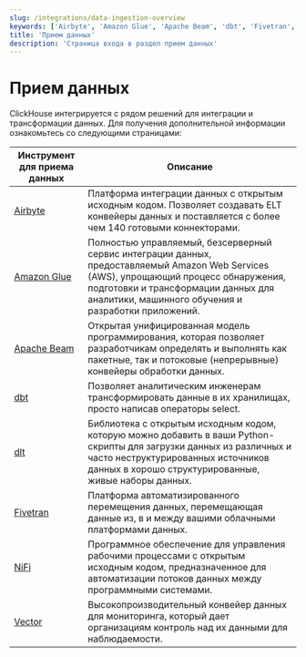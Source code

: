 ```yaml
---
slug: /integrations/data-ingestion-overview
keywords: ['Airbyte', 'Amazon Glue', 'Apache Beam', 'dbt', 'Fivetran', 'NiFi', 'dlt', 'Vector']
title: 'Прием данных'
description: 'Страница входа в раздел прием данных'
---
```



# Прием данных

ClickHouse интегрируется с рядом решений для интеграции и трансформации данных. 
Для получения дополнительной информации ознакомьтесь со следующими страницами:

| Инструмент для приема данных                          | Описание                                                                                                                                                                                                                       |
|-----------------------------------------------------|-----------------------------------------------------------------------------------------------------------------------------------------------------------------------------------------------------------------------------------|
| [Airbyte](/integrations/airbyte)         | Платформа интеграции данных с открытым исходным кодом. Позволяет создавать ELT конвейеры данных и поставляется с более чем 140 готовыми коннекторами.                                                                               |
| [Amazon Glue](/integrations/glue)        | Полностью управляемый, безсерверный сервис интеграции данных, предоставляемый Amazon Web Services (AWS), упрощающий процесс обнаружения, подготовки и трансформации данных для аналитики, машинного обучения и разработки приложений. |
| [Apache Beam](/integrations/apache-beam) | Открытая унифицированная модель программирования, которая позволяет разработчикам определять и выполнять как пакетные, так и потоковые (непрерывные) конвейеры обработки данных.                                                 |
| [dbt](/integrations/dbt)                 | Позволяет аналитическим инженерам трансформировать данные в их хранилищах, просто написав операторы select.                                                                                                                    |
| [dlt](/integrations/data-ingestion/etl-tools/dlt-and-clickhouse)       | Библиотека с открытым исходным кодом, которую можно добавить в ваши Python-скрипты для загрузки данных из различных и часто неструктурированных источников данных в хорошо структурированные, живые наборы данных.            |
| [Fivetran](/integrations/fivetran)       | Платформа автоматизированного перемещения данных, перемещающая данные из, в и между вашими облачными платформами данных.                                                                                                      |
| [NiFi](/integrations/nifi)               | Программное обеспечение для управления рабочими процессами с открытым исходным кодом, предназначенное для автоматизации потоков данных между программными системами.                                                              |
| [Vector](/integrations/vector)           | Высокопроизводительный конвейер данных для мониторинга, который дает организациям контроль над их данными для наблюдаемости.                                                                                                     |
